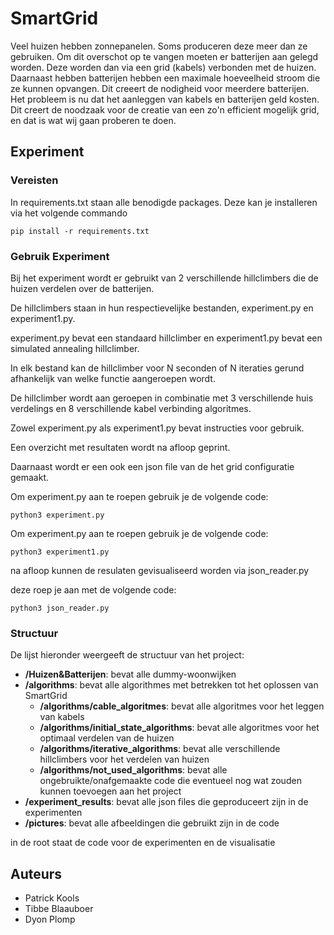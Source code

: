 # SmartGrid

Veel huizen hebben zonnepanelen. Soms produceren deze meer dan ze gebruiken. Om dit overschot op te vangen moeten er batterijen aan gelegd worden. Deze worden dan via een grid (kabels) verbonden met de huizen. Daarnaast hebben batterijen hebben een maximale hoeveelheid stroom die ze kunnen opvangen. Dit creeert de nodigheid voor meerdere batterijen. Het probleem is nu dat het aanleggen van kabels en batterijen geld kosten. Dit creert de noodzaak voor de creatie van een zo'n efficient mogelijk grid, en dat is wat wij gaan proberen te doen.

## Experiment

### Vereisten

In requirements.txt staan alle benodigde packages. Deze kan je installeren via het volgende commando

```
pip install -r requirements.txt
```

### Gebruik Experiment

Bij het experiment wordt er gebruikt van 2 verschillende hillclimbers die de huizen verdelen over de batterijen.

De hillclimbers staan in hun respectievelijke bestanden, experiment.py en experiment1.py.

experiment.py bevat een standaard hillclimber en experiment1.py bevat een simulated annealing hillclimber.

In elk bestand kan de hillclimber voor N seconden of N iteraties gerund afhankelijk van welke functie aangeroepen wordt.

De hillclimber wordt aan geroepen in combinatie met 3 verschillende huis verdelings en 8 verschillende kabel verbinding algoritmes. 

Zowel experiment.py als experiment1.py bevat instructies voor gebruik.

Een overzicht met resultaten wordt na afloop geprint.

Daarnaast wordt er een ook een json file van de het grid configuratie gemaakt.

Om experiment.py aan te roepen gebruik je de volgende code:

```
python3 experiment.py
```

Om experiment.py aan te roepen gebruik je de volgende code:

```
python3 experiment1.py
```

na afloop kunnen de resulaten gevisualiseerd worden via json_reader.py

deze roep je aan met de volgende code:

```
python3 json_reader.py
```

### Structuur

De lijst hieronder weergeeft de structuur van het project:

- **/Huizen&Batterijen**: bevat alle dummy-woonwijken
- **/algorithms**: bevat alle algorithmes met betrekken tot het oplossen van SmartGrid
  - **/algorithms/cable_algoritmes**: bevat alle algoritmes voor het leggen van kabels
  - **/algorithms/initial_state_algorithms**: bevat alle algoritmes voor het optimaal verdelen van de huizen
  - **/algorithms/iterative_algorithms**: bevat alle verschillende hillclimbers voor het verdelen van huizen
  - **/algorithms/not_used_algorithms**: bevat alle ongebruikte/onafgemaakte code die eventueel nog wat zouden kunnen toevoegen aan het project
- **/experiment_results**: bevat alle json files die geproduceert zijn in de experimenten
- **/pictures**: bevat alle afbeeldingen die gebruikt zijn in de code

in de root staat de code voor de experimenten en de visualisatie

## Auteurs
- Patrick Kools
- Tibbe Blaauboer
- Dyon Plomp
